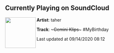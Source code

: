 ## Currently Playing on SoundCloud

[<img align="left" width="100" src="https://i1.sndcdn.com/artworks-j5knBXiVRB008CzA-YrCmpQ-t50x50.jpg">](https://soundcloud.com/tahertg/bdayklips)

**Artist**: taher 

**Track**: ~~~Gemini Klips~~~ #MyBirthday

Last updated at 09/14/2020 08:12
